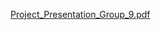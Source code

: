 [Project_Presentation_Group_9.pdf](https://github.com/user-attachments/files/16257040/Project_Presentation_Group_9.pdf)
